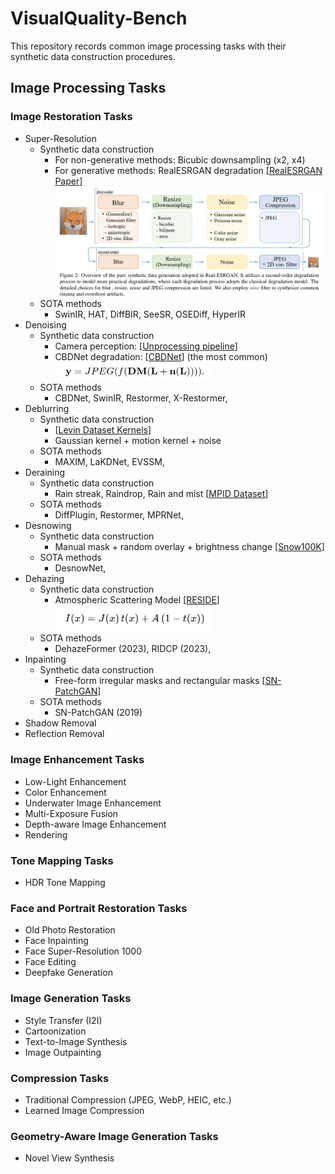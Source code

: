 # VisualQuality-Bench

This repository records common image processing tasks with their synthetic data construction procedures.

## Image Processing Tasks

### Image Restoration Tasks
- Super-Resolution
    - Synthetic data construction
        - For non-generative methods: Bicubic downsampling (x2, x4)
        - For generative methods: RealESRGAN degradation [[RealESRGAN Paper](https://arxiv.org/abs/2107.10833)]<br>
            <img src="images/realesrgan.png" alt="Super-resolution example" width="500"/>
    - SOTA methods
        - SwinIR, HAT, DiffBIR, SeeSR, OSEDiff, HyperIR
- Denoising
    - Synthetic data construction
        - Camera perception: [[Unprocessing pipeline](https://arxiv.org/abs/1811.11127)]
        - CBDNet degradation: [[CBDNet](https://arxiv.org/abs/1807.04686)] (the most common)<br>
            <img src="images/cbdnet.png" alt="Super-resolution example" width="250"/>
    - SOTA methods
        - CBDNet, SwinIR, Restormer, X-Restormer, 
- Deblurring
    - Synthetic data construction
        - [[Levin Dataset Kernels](https://ieeexplore.ieee.org/document/5963691)]
        - Gaussian kernel + motion kernel + noise
    - SOTA methods
        - MAXIM, LaKDNet, EVSSM, 
- Deraining
    - Synthetic data construction
        - Rain streak, Raindrop, Rain and mist [[MPID Dataset](https://arxiv.org/abs/1903.08558)]
    - SOTA methods
        - DiffPlugin, Restormer, MPRNet,
- Desnowing
    - Synthetic data construction
        - Manual mask + random overlay + brightness change [[Snow100K](https://arxiv.org/abs/1708.04512)]
    - SOTA methods
        - DesnowNet,
- Dehazing
    - Synthetic data construction
        - Atmospheric Scattering Model [[RESIDE](https://arxiv.org/abs/1712.04143)]<br>
            <img src="images/RESIDE.png" alt="Super-resolution example" width="250"/>
    - SOTA methods
        - DehazeFormer (2023), RIDCP (2023),
- Inpainting
    - Synthetic data construction
        - Free-form irregular masks and rectangular masks [[SN-PatchGAN](https://arxiv.org/abs/1806.03589)]
    - SOTA methods
        - SN-PatchGAN (2019)
- Shadow Removal
- Reflection Removal

### Image Enhancement Tasks
- Low-Light Enhancement
- Color Enhancement
- Underwater Image Enhancement
- Multi-Exposure Fusion
- Depth-aware Image Enhancement
- Rendering

### Tone Mapping Tasks
- HDR Tone Mapping 

### Face and Portrait Restoration Tasks
- Old Photo Restoration
- Face Inpainting
- Face Super-Resolution 1000
- Face Editing
- Deepfake Generation

### Image Generation Tasks
- Style Transfer (I2I)
- Cartoonization
- Text-to-Image Synthesis
- Image Outpainting

### Compression Tasks
- Traditional Compression (JPEG, WebP, HEIC, etc.)
- Learned Image Compression

### Geometry-Aware Image Generation Tasks
- Novel View Synthesis
